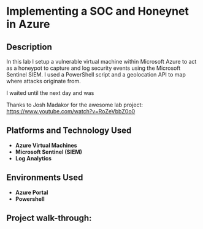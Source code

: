 <h1>Implementing a SOC and Honeynet in Azure</h1>

<!-- ### [YouTube Demonstration](https://youtu.be/7eJexJVCqJo) -->

<h2>Description</h2>
In this lab I setup a vulnerable virtual machine within Microsoft Azure to act as a honeypot to capture and log security events using the Microsoft Sentinel SIEM. I used a PowerShell script and a geolocation API to map where attacks originate from.

I waited until the next day and was

Thanks to Josh Madakor for the awesome lab project: https://www.youtube.com/watch?v=RoZeVbbZ0o0
<br />


<h2>Platforms and Technology Used</h2>

- <b>Azure Virtual Machines</b>
- <b>Microsoft Sentinel (SIEM)</b>
- <b>Log Analytics</b>

<h2>Environments Used </h2>

- <b>Azure Portal</b>
- <b>Powershell</b>

<h2>Project walk-through:</h2>
<!--
<p align="center">
Launch the utility: <br/>
<img src="https://i.imgur.com/62TgaWL.png" height="80%" width="80%" alt="Disk Sanitization Steps"/>
<!--
<br />
<br />
Select the disk:  <br/>
<img src="https://i.imgur.com/tcTyMUE.png" height="80%" width="80%" alt="Disk Sanitization Steps"/>
<br />
<br />
Enter the number of passes: <br/>
<img src="https://i.imgur.com/nCIbXbg.png" height="80%" width="80%" alt="Disk Sanitization Steps"/>
<br />
<br />
Confirm your selection:  <br/>
<img src="https://i.imgur.com/cdFHBiU.png" height="80%" width="80%" alt="Disk Sanitization Steps"/>
<br />
<br />
Wait for process to complete (may take some time):  <br/>
<img src="https://i.imgur.com/JL945Ga.png" height="80%" width="80%" alt="Disk Sanitization Steps"/>
<br />
<br />
Sanitization complete:  <br/>
<img src="https://i.imgur.com/K71yaM2.png" height="80%" width="80%" alt="Disk Sanitization Steps"/>
<br />
<br />
Observe the wiped disk:  <br/>
<img src="https://i.imgur.com/AeZkvFQ.png" height="80%" width="80%" alt="Disk Sanitization Steps"/>
</p>

<!--
 ```diff
- text in red
+ text in green
! text in orange
# text in gray
@@ text in purple (and bold)@@
```
--!>
